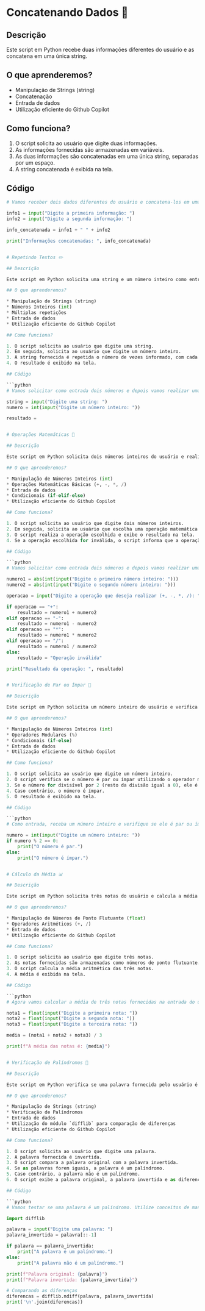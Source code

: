 # Concatenando Dados 🐾

## Descrição

Este script em Python recebe duas informações diferentes do usuário e as concatena em uma única string.

## O que aprenderemos?

* Manipulação de Strings (string)
* Concatenação
* Entrada de dados
* Utilização eficiente do Github Copilot

## Como funciona?

1. O script solicita ao usuário que digite duas informações.
2. As informações fornecidas são armazenadas em variáveis.
3. As duas informações são concatenadas em uma única string, separadas por um espaço.
4. A string concatenada é exibida na tela.

## Código

```python
# Vamos receber dois dados diferentes do usuário e concatena-los em uma única string?!

info1 = input("Digite a primeira informação: ")
info2 = input("Digite a segunda informação: ")

info_concatenada = info1 + " " + info2

print("Informações concatenadas: ", info_concatenada)


# Repetindo Textos ✏️

## Descrição

Este script em Python solicita uma string e um número inteiro como entrada do usuário e retorna a string repetida o número de vezes informado.

## O que aprenderemos?

* Manipulação de Strings (string)
* Números Inteiros (int)
* Múltiplas repetições
* Entrada de dados
* Utilização eficiente do Github Copilot

## Como funciona?

1. O script solicita ao usuário que digite uma string.
2. Em seguida, solicita ao usuário que digite um número inteiro.
3. A string fornecida é repetida o número de vezes informado, com cada repetição separada por um espaço.
4. O resultado é exibido na tela.

## Código

```python
# Vamos solicitar como entrada dois números e depois vamos realizar uma operação simples entre eles.

string = input("Digite uma string: ")
numero = int(input("Digite um número inteiro: "))

resultado =


# Operações Matemáticas 🧮

## Descrição

Este script em Python solicita dois números inteiros do usuário e realiza uma operação matemática simples entre eles, conforme a escolha do usuário.

## O que aprenderemos?

* Manipulação de Números Inteiros (int)
* Operações Matemáticas Básicas (+, -, *, /)
* Entrada de dados
* Condicionais (if-elif-else)
* Utilização eficiente do Github Copilot

## Como funciona?

1. O script solicita ao usuário que digite dois números inteiros.
2. Em seguida, solicita ao usuário que escolha uma operação matemática a ser realizada entre os números: adição (+), subtração (-), multiplicação (*) ou divisão (/).
3. O script realiza a operação escolhida e exibe o resultado na tela.
4. Se a operação escolhida for inválida, o script informa que a operação é inválida.

## Código

```python
# Vamos solicitar como entrada dois números e depois vamos realizar uma operação simples entre eles.

numero1 = abs(int(input("Digite o primeiro número inteiro: ")))
numero2 = abs(int(input("Digite o segundo número inteiro: ")))

operacao = input("Digite a operação que deseja realizar (+, -, *, /): ")

if operacao == "+":
    resultado = numero1 + numero2
elif operacao == "-":
    resultado = numero1 - numero2
elif operacao == "*":
    resultado = numero1 * numero2
elif operacao == "/":
    resultado = numero1 / numero2
else:
    resultado = "Operação inválida"

print("Resultado da operação: ", resultado)


# Verificação de Par ou Ímpar 🔢

## Descrição

Este script em Python solicita um número inteiro do usuário e verifica se ele é par ou ímpar, exibindo a resposta ao usuário.

## O que aprenderemos?

* Manipulação de Números Inteiros (int)
* Operadores Modulares (%)
* Condicionais (if-else)
* Entrada de dados
* Utilização eficiente do Github Copilot

## Como funciona?

1. O script solicita ao usuário que digite um número inteiro.
2. O script verifica se o número é par ou ímpar utilizando o operador modular (%).
3. Se o número for divisível por 2 (resto da divisão igual a 0), ele é par.
4. Caso contrário, o número é ímpar.
5. O resultado é exibido na tela.

## Código

```python
# Como entrada, receba um número inteiro e verifique se ele é par ou ímpar. Utilize condicionais para realizar a verificação e exibir a resposta ao usuário.

numero = int(input("Digite um número inteiro: "))
if numero % 2 == 0:
    print("O número é par.")
else:
    print("O número é ímpar.")


# Cálculo da Média 📊

## Descrição

Este script em Python solicita três notas do usuário e calcula a média aritmética dessas notas.

## O que aprenderemos?

* Manipulação de Números de Ponto Flutuante (float)
* Operadores Aritméticos (+, /)
* Entrada de dados
* Utilização eficiente do Github Copilot

## Como funciona?

1. O script solicita ao usuário que digite três notas.
2. As notas fornecidas são armazenadas como números de ponto flutuante.
3. O script calcula a média aritmética das três notas.
4. A média é exibida na tela.

## Código

```python
# Agora vamos calcular a média de três notas fornecidas na entrada do usuário. Uma dica é: Utilize operadores aritméticos para realizar o cálculo da média.

nota1 = float(input("Digite a primeira nota: "))
nota2 = float(input("Digite a segunda nota: "))
nota3 = float(input("Digite a terceira nota: "))

media = (nota1 + nota2 + nota3) / 3

print(f"A média das notas é: {media}")


# Verificação de Palíndromos 🔄

## Descrição

Este script em Python verifica se uma palavra fornecida pelo usuário é um palíndromo, ou seja, se a palavra é igual quando lida de trás para frente.

## O que aprenderemos?

* Manipulação de Strings (string)
* Verificação de Palíndromos
* Entrada de dados
* Utilização do módulo `difflib` para comparação de diferenças
* Utilização eficiente do Github Copilot

## Como funciona?

1. O script solicita ao usuário que digite uma palavra.
2. A palavra fornecida é invertida.
3. O script compara a palavra original com a palavra invertida.
4. Se as palavras forem iguais, a palavra é um palíndromo.
5. Caso contrário, a palavra não é um palíndromo.
6. O script exibe a palavra original, a palavra invertida e as diferenças entre elas.

## Código

```python
# Vamos testar se uma palavra é um palíndromo. Utilize conceitos de manipulação de strings para inverter a palavra e comparar com a original.

import difflib

palavra = input("Digite uma palavra: ")
palavra_invertida = palavra[::-1]

if palavra == palavra_invertida:
    print("A palavra é um palíndromo.")
else:
    print("A palavra não é um palíndromo.")

print(f"Palavra original: {palavra}")
print(f"Palavra invertida: {palavra_invertida}")

# Comparando as diferenças
diferencas = difflib.ndiff(palavra, palavra_invertida)
print('\n'.join(diferencas))